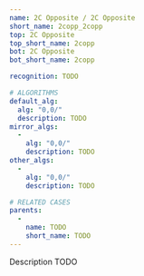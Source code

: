 ```yaml
---
name: 2C Opposite / 2C Opposite
short_name: 2copp_2copp
top: 2C Opposite
top_short_name: 2copp
bot: 2C Opposite
bot_short_name: 2copp

recognition: TODO

# ALGORITHMS
default_alg:
  alg: "0,0/"
  description: TODO
mirror_algs:
  -
    alg: "0,0/"
    description: TODO
other_algs:
  -
    alg: "0,0/"
    description: TODO

# RELATED CASES
parents:
  -
    name: TODO
    short_name: TODO
---
```


Description TODO

